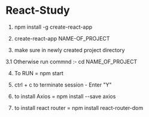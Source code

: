 # React-Study

1. npm install -g create-react-app

2. create-react-app NAME-OF_PROJECT

3. make sure in newly created project directory 
  
  3.1 Otherwise 
	run commnd :- cd NAME_OF_PROJECT

4. To RUN = npm start

5. ctrl + c to terminate session - Enter "Y"

6. to install Axios = npm install --save axios

7. to install react router = npm install react-router-dom
